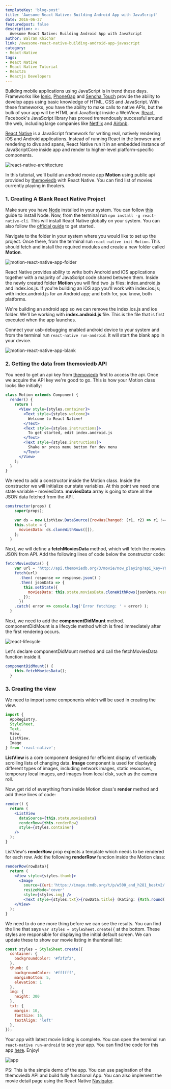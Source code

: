 ```yaml
---
templateKey: 'blog-post'
title: 'Awesome React Native: Building Android App with JavaScript'
date: 2016-06-27
featuredpost: false
description: >-
  Awesome React Native: Building Android App with JavaScript
author: Balram Khichar
link: /awesome-react-native-building-android-app-javascript
category:
- React-Native
tags:
- React Native
- React Native Tutorial
- ReactJS
- Reactjs Developers
---
```



Building mobile applications using JavaScript is in trend these days. Frameworks like [Ionic](http://ionicframework.com/), [PhoneGap](http://phonegap.com/) and [Sencha Touch](http://www.sencha.com/products/touch/) provide the ability to develop apps using basic knowledge of HTML, CSS and JavaScript. With these frameworks, you have the ability to make calls to native APIs, but the bulk of your app will be HTML and JavaScript inside a WebView. [React](https://facebook.github.io/react/), Facebook's JavaScript library has proved tremendously successful around the web, including large companies like [Netflix](http://techblog.netflix.com/2015/01/netflix-likes-react.html) and [Airbnb](https://www.airbnb.com/meetups/x4ede5jr2-css-frameworks-and-the-evolution-of-airbnb-s-frontend).

[React Native](https://codebrahma.com/react-native-development-company/) is a JavaScript framework for writing real, natively rendering iOS and Android applications. Instead of running React in the browser and rendering to divs and spans, React Native run it in an embedded instance of JavaScriptCore inside app and render to higher-level platform-specific components.

 

![react-native-architecture](./images/react-native-architecture.png)

 

In this tutorial, we'll build an android movie app **Motion** using public api provided by [themoviedb](https://www.themoviedb.org) with React Native. You can find list of movies currently playing in theaters.

 

### 1. Creating A Blank React Native Project

Make sure you have [Node](https://nodejs.org/en/) installed in your system. You can follow [this](https://docs.npmjs.com/getting-started/installing-node) guide to install Node. Now, from the terminal run `npm install -g react-native-cli`. This will install React Native globally on your system. You can also follow the [official guide](https://facebook.github.io/react-native/docs/getting-started.html#content) to get started.

Navigate to the folder in your system where you would like to set up the project. Once there, from the terminal run `react-native init Motion`. This should fetch and install the required modules and create a new folder called **Motion**.



![motion-react-native-app-folder](./images/Screen-Shot-2016-06-27-at-5.04.58-PM-1024x538.png)   
 

React Native provides ability to write both Android and iOS applications together with a majority of JavaScript code shared between them. Inside the newly created folder **Motion** you will find two .js files: index.android.js and index.ios.js. If you're building an iOS app you'll work with index.ios.js; with index.android.js for an Android app; and both for, you know, both platforms.

We're building an android app so we can remove the index.ios.js and ios folder. We'll be working with **index.android.js** file. This is the file that is first executed when the app launches.

Connect your usb-debugging enabled android device to your system and from the terminal run `react-native run-android`. It will start the blank app in your device.

![motion-react-native-app-blank](./images/Screen-Shot-2016-06-27-at-5.35.52-PM.png)
 

### 2. Getting the data from themoviedb API

You need to get an api key from [themoviedb](https://www.themoviedb.org/documentation/api) first to access the api. Once we acquire the API key we're good to go. This is how your Motion class looks like initially:
    
```jsx
class Motion extends Component {
  render() {
    return (
      <View style={styles.container}>
        <Text style={styles.welcome}>
          Welcome to React Native!
        </Text>
        <Text style={styles.instructions}>
          To get started, edit index.android.js
        </Text>
        <Text style={styles.instructions}>
          Shake or press menu button for dev menu
        </Text>
      </View>
    );
  }
}
```
 

We need to add a constructor inside the Motion class. Inside the constructor we will initialize our state variables. At this point we need one state variable – moviesData. **moviesData** array is going to store all the JSON data fetched from the API.
    
```jsx    
constructor(props) {
    super(props);

    var ds = new ListView.DataSource({rowHasChanged: (r1, r2) => r1 !== r2});
    this.state = {
      moviesData: ds.cloneWithRows([]),
    };
  }
```
 

Next, we will define a **fetchMoviesData** method, which will fetch the movies JSON from API. Add the following lines of code below the constructor code:
    
    
```jsx    
fetchMoviesData() {
    var url = 'http://api.themoviedb.org/3/movie/now_playing?api_key=YOUR_API_KEY';
    fetch(url)
      .then( response => response.json() )
      .then( jsonData => {
        this.setState({
          moviesData: this.state.moviesData.cloneWithRows(jsonData.results),
        });
      })
    .catch( error => console.log('Error fetching: ' + error) );
  }
```
 

Next, we need to add the **componentDidMount** method. componentDidMount is a lifecycle method which is fired immediately after the first rendering occurs.

 

![react-lifecycle](./images/react-lifecycle.png)

Let's declare componentDidMount method and call the fetchMoviesData function inside it.
    

```jsx    
componentDidMount() {
    this.fetchMoviesData();
  }
```
 

### 3. Creating the view

We need to import some components which will be used in creating the view.
    
    
```jsx    
import {
  AppRegistry,
  StyleSheet,
  Text,
  View,
  ListView,
  Image
} from 'react-native';
```
 

**ListView** is a core component designed for efficient display of vertically scrolling lists of changing data. **Image** component is used for displaying different types of images, including network images, static resources, temporary local images, and images from local disk, such as the camera roll.

Now, get rid of everything from inside Motion class's **render** method and add these lines of code:
    
```jsx    
render() {
  return (
    <ListView
      dataSource={this.state.moviesData}
      renderRow={this.renderRow}
      style={styles.container}
    />
  );
}
```

ListView's **renderRow** prop expects a template which needs to be rendered for each row. Add the following **renderRow** function inside the Motion class:
    
```jsx    
renderRow(rowData){
  return (
    <View style={styles.thumb}>
      <Image
        source={{uri:'https://image.tmdb.org/t/p/w500_and_h281_bestv2/'+rowData.poster_path}}
        resizeMode='cover'
        style={styles.img} />
        <Text style={styles.txt}>{rowData.title} (Rating: {Math.round( rowData.vote_average * 10 ) / 10})</Text>
    </View>
  );
}
```

We need to do one more thing before we can see the results. You can find the line that says `var styles = StyleSheet.create({` at the bottom. These styles are responsible for displaying the initial default screen. We can update these to show our movie listing in thumbnail list:
    
    
```jsx    
const styles = StyleSheet.create({
  container: {
    backgroundColor: '#f2f2f2',
  },
  thumb: {
    backgroundColor: '#ffffff',
    marginBottom: 5,
    elevation: 1
  },
  img: {
    height: 300
  },
  txt: {
    margin: 10,
    fontSize: 16,
    textAlign: 'left'
  },
});
```
 

Your app with latest movie listing is complete. You can open the terminal run `react-native run-android` to see your app. You can find the code for this app [here](https://github.com/balramkhichar/MotionApp). Enjoy!

 

![app](./images/Screen-Shot-2016-06-27-at-8.23.10-PM-179x300.png)

 

PS: This is the simple demo of the app. You can use pagination of the themoviedb API and build fully functional App. You can also implement the movie detail page using the React Native [Navigator](http://facebook.github.io/react-native/docs/navigator.html).